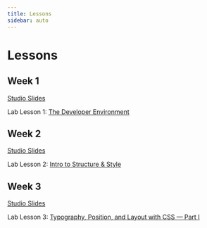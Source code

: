 ```yaml
---
title: Lessons
sidebar: auto
---
```


# Lessons

## Week 1

[Studio Slides](https://docs.google.com/presentation/d/1nJWiElNJg6cuuyOlSCDHD8JUgQ5a34C4aUiiOybKcCI/edit?usp=sharing)

Lab Lesson 1: [The Developer Environment](./lab/lesson-1)

## Week 2

[Studio Slides](./-disabled)

Lab Lesson 2: [Intro to Structure & Style](./lab/lesson-2)

## Week 3

[Studio Slides](./-disabled)

Lab Lesson 3: [Typography, Position, and Layout with CSS — Part I](./lab/lesson-3-disabled)
